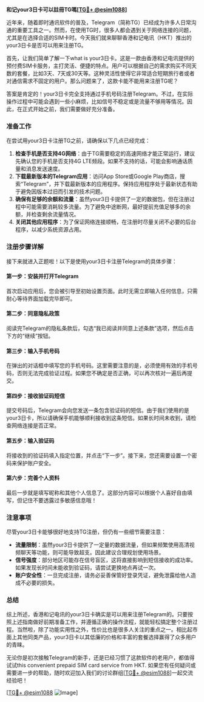 **和记your3日卡可以註冊TG嗎[[TG💪+ @esim1088](https://t.me/s/esim1088)]**

近年来，随着即时通讯软件的普及，Telegram（简称TG）已经成为许多人日常沟通的重要工具之一。然而，在使用TG时，很多人都会遇到关于网络连接的问题，尤其是在选择合适的SIM卡时。今天我们就来聊聊香港和记电讯（HKT）推出的your3日卡是否可以用来注册TG。

首先，让我们简单了解一下what is your3日卡。这是一款由香港和记电讯提供的预付费SIM卡服务，主打灵活、便捷的特点。用户可以根据自己的需求购买不同天数的套餐，比如3天、7天或30天等。这种灵活性使得它非常适合短期旅行者或者对通信需求不固定的用户。那么问题来了，这款卡能不能用来注册TG呢？

答案是肯定的！your3日卡完全支持通过手机号码注册Telegram。不过，在实际操作过程中可能会遇到一些小麻烦，比如信号不稳定或是流量不够用等情况。因此，在正式开始之前，我们需要做好充分准备。

### 准备工作

在尝试用your3日卡注册TG之前，请确保以下几点已经完成：

1. **检查手机是否支持4G网络**：由于TG需要稳定的高速网络才能正常运行，建议先确认您的手机是否支持4G LTE频段。如果不支持的话，可能会影响通话质量和消息发送速度。
2. **下载最新版本的Telegram应用**：访问App Store或Google Play商店，搜索“Telegram”，并下载最新版本的应用程序。保持应用程序处于最新状态有助于避免因版本过旧而引发的技术问题。
3. **确保有足够的余额和流量**：虽然your3日卡提供了一定的数据包，但在注册过程中可能需要消耗较多流量。为了避免中途断网，最好提前充值足够多的余额，并检查剩余流量情况。
4. **关闭其他应用程序**：为了保证网络连接顺畅，在注册时尽量关闭不必要的后台程序，以减少系统资源占用。

### 注册步骤详解

接下来就进入正题啦！以下是使用your3日卡注册Telegram的具体步骤：

#### 第一步：安装并打开Telegram
首次启动应用后，您会被引导至初始设置页面。此时无需立即输入任何信息，只需耐心等待界面加载完毕即可。

#### 第二步：同意隐私政策
阅读完Telegram的隐私条款后，勾选“我已阅读并同意上述条款”选项，然后点击下方的“继续”按钮。

#### 第三步：输入手机号码
在弹出的对话框中填写您的手机号码。这里需要注意的是，必须使用有效的手机号码，否则无法完成验证过程。如果您不确定是否正确，可以再次核对一遍后再提交。

#### 第四步：接收验证码短信
提交号码后，Telegram会向您发送一条包含验证码的短信。由于我们使用的是your3日卡，所以请确保手机能够顺利接收到这条短信。如果长时间未收到，请检查网络连接是否正常。

#### 第五步：输入验证码
将接收到的验证码填入指定位置，并点击“下一步”。接下来，您还需要设置一个密码来保护账户安全。

#### 第六步：完善个人资料
最后一步就是填写昵称和其他个人信息了。这部分内容可以根据个人喜好自由填写，但记住不要透露过多敏感信息哦！

### 注意事项

尽管your3日卡能够很好地支持TG注册，但仍有一些细节需要注意：

- **流量限制**：虽然your3日卡提供了一定量的数据流量，但如果频繁使用高清视频聊天等功能，则可能导致超支。因此建议合理规划使用场景。
- **信号强度**：部分地区可能存在信号盲区，这将直接影响到短信接收的成功率。如果发现长时间未能收到验证码，请尝试更换地点再试一次。
- **账户安全性**：一旦完成注册，请务必妥善保管好登录凭证，避免泄露给他人造成不必要的损失。

### 总结

综上所述，香港和记电讯的your3日卡确实是可以用来注册Telegram的。只要按照上述指南做好前期准备工作，并遵循正确的操作流程，就能轻松搞定整个注册过程。当然啦，除了功能实用性之外，性价比也是很多人关注的重点之一。相比起市面上其他同类产品，your3日卡以其低廉的价格和丰富的套餐选择赢得了众多用户的青睐。

无论你是初次接触Telegram的新手，还是已经习惯了这款软件的老用户，都值得试试this convenient prepaid SIM card service from HKT. 如果您有任何疑问或需要进一步的帮助，随时欢迎加入我们的讨论群组[[TG💪+ @esim1088](https://t.me/s/esim1088)]一起交流经验吧！

[[TG💪+ @esim1088](https://t.me/s/esim1088) ![Image](https://i.postimg.cc/4NQfJmqS/Snipaste-2025-05-13-00-14-12.png)]